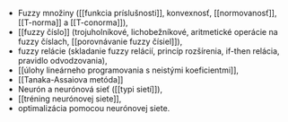 - Fuzzy množiny ([[funkcia príslušnosti]], konvexnosť, [[normovanosť]], [[T-norma]] a  [[T-conorma]]), 
- [[fuzzy číslo]] (trojuholníkové, lichobežníkové, aritmetické operácie na fuzzy číslach, [[porovnávanie fuzzy čísiel]]), 
- fuzzy relácie (skladanie fuzzy relácií, princíp rozšírenia, if-then relácia, pravidlo odvodzovania), 
- [[úlohy lineárneho programovania s neistými koeficientmi]], 
- [[Tanaka-Assaiova metóda]]
- Neurón a neurónová sieť ([[typi sietí]]),
- [[tréning neurónovej siete]], 
- optimalizácia pomocou neurónovej siete. 
